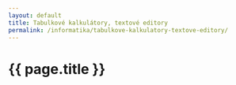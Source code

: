 ```yaml
---
layout: default
title: Tabulkové kalkulátory, textové editory
permalink: /informatika/tabulkove-kalkulatory-textove-editory/
---
```


{{ page.title }}
================
